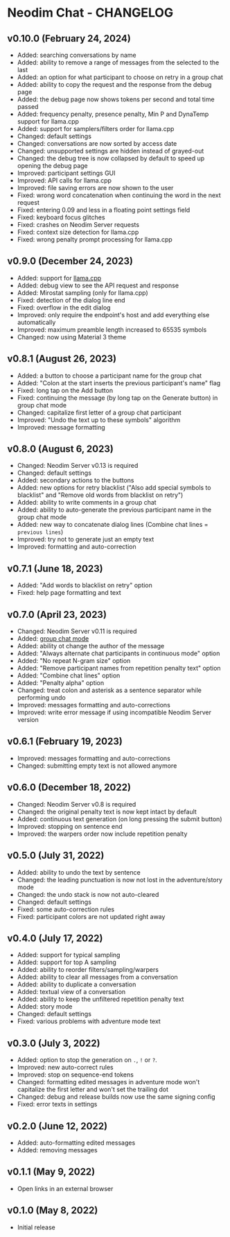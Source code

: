 # Neodim Chat - CHANGELOG


## v0.10.0 (February 24, 2024)

- Added: searching conversations by name
- Added: ability to remove a range of messages from the selected to the last
- Added: an option for what participant to choose on retry in a group chat
- Added: ability to copy the request and the response from the debug page
- Added: the debug page now shows tokens per second and total time passed
- Added: frequency penalty, presence penalty, Min P and DynaTemp support for llama.cpp
- Added: support for samplers/filters order for llama.cpp
- Changed: default settings
- Changed: conversations are now sorted by access date
- Changed: unsupported settings are hidden instead of grayed-out
- Changed: the debug tree is now collapsed by default to speed up opening the debug page
- Improved: participant settings GUI
- Improved: API calls for llama.cpp
- Improved: file saving errors are now shown to the user
- Fixed: wrong word concatenation when continuing the word in the next request
- Fixed: entering 0.09 and less in a floating point settings field
- Fixed: keyboard focus glitches
- Fixed: crashes on Neodim Server requests
- Fixed: context size detection for llama.cpp
- Fixed: wrong penalty prompt processing for llama.cpp


## v0.9.0 (December 24, 2023)

- Added: support for [llama.cpp](https://github.com/ggerganov/llama.cpp)
- Added: debug view to see the API request and response
- Added: Mirostat sampling (only for llama.cpp)
- Fixed: detection of the dialog line end
- Fixed: overflow in the edit dialog
- Improved: only require the endpoint's host and add everything else automatically
- Improved: maximum preamble length increased to 65535 symbols
- Changed: now using Material 3 theme


## v0.8.1 (August 26, 2023)

- Added: a button to choose a participant name for the group chat
- Added: "Colon at the start inserts the previous participant's name" flag
- Fixed: long tap on the Add button
- Fixed: continuing the message (by long tap on the Generate button) in group chat mode
- Changed: capitalize first letter of a group chat participant
- Improved: "Undo the text up to these symbols" algorithm
- Improved: message formatting


## v0.8.0 (August 6, 2023)

- Changed: Neodim Server v0.13 is required
- Changed: default settings
- Added: secondary actions to the buttons
- Added: new options for retry blacklist
  ("Also add special symbols to blacklist" and "Remove old words from blacklist on retry")
- Added: ability to write comments in a group chat
- Added: ability to auto-generate the previous participant name in the group chat mode
- Added: new way to concatenate dialog lines (Combine chat lines = `previous lines`)
- Improved: try not to generate just an empty text
- Improved: formatting and auto-correction


## v0.7.1 (June 18, 2023)

- Added: "Add words to blacklist on retry" option
- Fixed: help page formatting and text


## v0.7.0 (April 23, 2023)

- Changed: Neodim Server v0.11 is required
- Added: [group chat mode](README.md#group-chat-mode)
- Added: ability ot change the author of the message
- Added: "Always alternate chat participants in continuous mode" option
- Added: "No repeat N-gram size" option
- Added: "Remove participant names from repetition penalty text" option
- Added: "Combine chat lines" option
- Added: "Penalty alpha" option
- Changed: treat colon and asterisk as a sentence separator while performing undo
- Improved: messages formatting and auto-corrections
- Improved: write error message if using incompatible Neodim Server version


## v0.6.1 (February 19, 2023)

- Improved: messages formatting and auto-corrections
- Changed: submitting empty text is not allowed anymore


## v0.6.0 (December 18, 2022)

- Changed: Neodim Server v0.8 is required
- Changed: the original penalty text is now kept intact by default
- Added: continuous text generation (on long pressing the submit button)
- Improved: stopping on sentence end
- Improved: the warpers order now include repetition penalty


## v0.5.0 (July 31, 2022)

- Added: ability to undo the text by sentence
- Changed: the leading punctuation is now not lost in the adventure/story mode
- Changed: the undo stack is now not auto-cleared
- Changed: default settings
- Fixed: some auto-correction rules
- Fixed: participant colors are not updated right away


## v0.4.0 (July 17, 2022)

- Added: support for typical sampling
- Added: support for top A sampling
- Added: ability to reorder filters/sampling/warpers
- Added: ability to clear all messages from a conversation
- Added: ability to duplicate a conversation
- Added: textual view of a conversation
- Added: ability to keep the unfiltered repetition penalty text
- Added: story mode
- Changed: default settings
- Fixed: various problems with adventure mode text


## v0.3.0 (July 3, 2022)

- Added: option to stop the generation on `.`, `!` or `?`.
- Improved: new auto-correct rules
- Improved: stop on sequence-end tokens
- Changed: formatting edited messages in adventure mode
  won't capitalize the first letter and won't set the trailing dot
- Changed: debug and release builds now use the same signing config
- Fixed: error texts in settings


## v0.2.0 (June 12, 2022)

- Added: auto-formatting edited messages
- Added: removing messages


## v0.1.1 (May 9, 2022)

- Open links in an external browser


## v0.1.0 (May 8, 2022)

- Initial release
